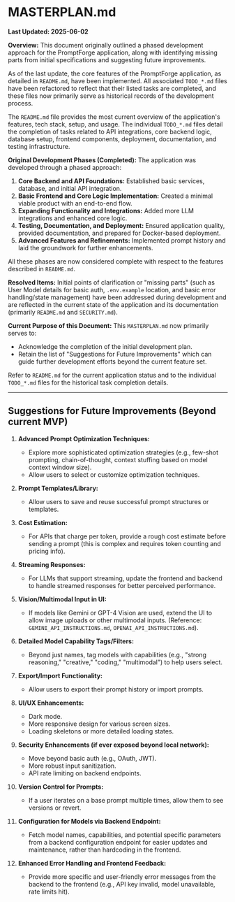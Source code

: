 # MASTERPLAN.md

**Last Updated: 2025-06-02**

**Overview:**
This document originally outlined a phased development approach for the PromptForge application, along with identifying missing parts from initial specifications and suggesting future improvements.

As of the last update, the core features of the PromptForge application, as detailed in `README.md`, have been implemented. All associated `TODO_*.md` files have been refactored to reflect that their listed tasks are completed, and these files now primarily serve as historical records of the development process.

The `README.md` file provides the most current overview of the application's features, tech stack, setup, and usage. The individual `TODO_*.md` files detail the completion of tasks related to API integrations, core backend logic, database setup, frontend components, deployment, documentation, and testing infrastructure.

**Original Development Phases (Completed):**
The application was developed through a phased approach:
1.  **Core Backend and API Foundations:** Established basic services, database, and initial API integration.
2.  **Basic Frontend and Core Logic Implementation:** Created a minimal viable product with an end-to-end flow.
3.  **Expanding Functionality and Integrations:** Added more LLM integrations and enhanced core logic.
4.  **Testing, Documentation, and Deployment:** Ensured application quality, provided documentation, and prepared for Docker-based deployment.
5.  **Advanced Features and Refinements:** Implemented prompt history and laid the groundwork for further enhancements.

All these phases are now considered complete with respect to the features described in `README.md`.

**Resolved Items:**
Initial points of clarification or "missing parts" (such as User Model details for basic auth, `.env.example` location, and basic error handling/state management) have been addressed during development and are reflected in the current state of the application and its documentation (primarily `README.md` and `SECURITY.md`).

**Current Purpose of this Document:**
This `MASTERPLAN.md` now primarily serves to:
- Acknowledge the completion of the initial development plan.
- Retain the list of "Suggestions for Future Improvements" which can guide further development efforts beyond the current feature set.

Refer to `README.md` for the current application status and to the individual `TODO_*.md` files for the historical task completion details.

---

## Suggestions for Future Improvements (Beyond current MVP)

1.  **Advanced Prompt Optimization Techniques:**
    *   Explore more sophisticated optimization strategies (e.g., few-shot prompting, chain-of-thought, context stuffing based on model context window size).
    *   Allow users to select or customize optimization techniques.

2.  **Prompt Templates/Library:**
    *   Allow users to save and reuse successful prompt structures or templates.

3.  **Cost Estimation:**
    *   For APIs that charge per token, provide a rough cost estimate before sending a prompt (this is complex and requires token counting and pricing info).

4.  **Streaming Responses:**
    *   For LLMs that support streaming, update the frontend and backend to handle streamed responses for better perceived performance.

5.  **Vision/Multimodal Input in UI:**
    *   If models like Gemini or GPT-4 Vision are used, extend the UI to allow image uploads or other multimodal inputs. (Reference: `GEMINI_API_INSTRUCTIONS.md`, `OPENAI_API_INSTRUCTIONS.md`).

6.  **Detailed Model Capability Tags/Filters:**
    *   Beyond just names, tag models with capabilities (e.g., "strong reasoning," "creative," "coding," "multimodal") to help users select.

7.  **Export/Import Functionality:**
    *   Allow users to export their prompt history or import prompts.

8.  **UI/UX Enhancements:**
    *   Dark mode.
    *   More responsive design for various screen sizes.
    *   Loading skeletons or more detailed loading states.

9.  **Security Enhancements (if ever exposed beyond local network):**
    *   Move beyond basic auth (e.g., OAuth, JWT).
    *   More robust input sanitization.
    *   API rate limiting on backend endpoints.

10. **Version Control for Prompts:**
    *   If a user iterates on a base prompt multiple times, allow them to see versions or revert.

11. **Configuration for Models via Backend Endpoint:**
    *   Fetch model names, capabilities, and potential specific parameters from a backend configuration endpoint for easier updates and maintenance, rather than hardcoding in the frontend.

12. **Enhanced Error Handling and Frontend Feedback:**
    *   Provide more specific and user-friendly error messages from the backend to the frontend (e.g., API key invalid, model unavailable, rate limits hit).